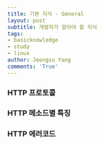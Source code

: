 ```yaml
---
title: 기본 지식 - General
layout: post
subtitle: 개발자가 알아야 할 지식
tags:
- basicknowledge
- study
- linux
author: Jeongsu Yang
comments: 'True'
---
```


### HTTP 프로토콜

### HTTP 메소드별 특징

### HTTP 에러코드

